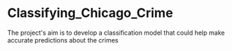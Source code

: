 # Classifying_Chicago_Crime
The project's aim is to develop a classification model that could help make accurate predictions about the crimes
